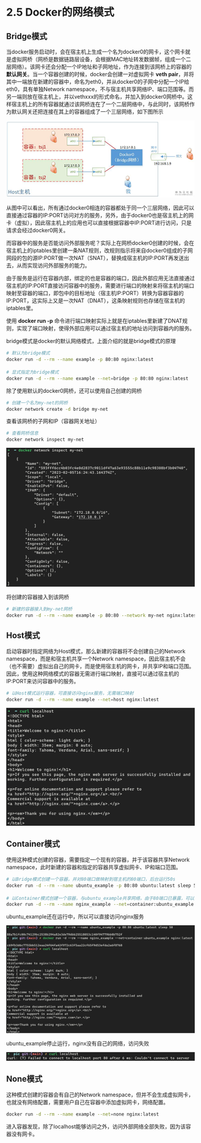 # 2.5 Docker的网络模式

## Bridge模式
当docker服务启动时，会在宿主机上生成一个名为docker0的网卡，这个网卡就是虚拟网桥（网桥是数据链路层设备，会根据MAC地址转发数据帧，组成一个二层网络）。该网卡还会分配一个IP地址和子网地址，作为连接到该网桥上的容器的**默认网关**。当一个容器创建的时候，docker会创建一对虚拟网卡 **veth pair**，并将其中一端放在新建的容器中，命名为eth0，并从docker0的子网中分配一个IP给eth0，具有单独Network namespace，不与宿主机共享网络IP、端口范围等。而另一端则放在宿主机上，并以vethxxx的形式命名，并加入到docker0网桥中。这样宿主机上的所有容器就通过该网桥连在了一个二层网络中，与此同时，该网桥作为默认网关还把连接在其上的容器组成了一个三层网络，如下图所示

![2_5_1](./pic/2_5_1.png)

从图中可以看出，所有通过docker0相连的容器都处于同一个三层网络，因此可以直接通过容器的IP:PORT访问对方的服务，另外，由于docker0也是宿主机上的网卡（虚拟），因此宿主机上的应用也可以直接根据容器中IP:PORT进行访问，只是请求会经过docker0网关。

而容器中的服务是否能访问外部服务呢？实际上在网桥docker0创建的时候，会在宿主机上的iptables里创建一条NAT规则，改规则指示将来自docker0组成的子网网段的包的源IP:PORT做一次NAT（SNAT），替换成宿主机的IP:PORT再发送出去，从而实现访问外部服务的能力。

由于服务是运行在容器内部，绑定的也是容器的端口，因此外部应用无法直接通过宿主机的IP:PORT直接访问容器中的服务，需要进行端口的映射来将宿主机的端口映射至容器的端口，即包中的目标地址（宿主机IP:PORT）转换为容器容器的IP:PORT，这实际上又是一次NAT（DNAT），这条映射规则也存储在宿主机的iptables里。

使用 **docker run -p** 命令进行端口映射实际上就是在iptables里新建了DNAT规则，实现了端口映射，使得外部应用可以通过宿主机的地址访问到容器内的服务。

bridge模式是docker的默认网络模式，上面介绍的就是bridge模式的原理

```bash
# 默认为bridge模式
docker run -d --rm --name example -p 80:80 nginx:latest

# 显式指定为bridge模式
docker run -d --rm --name example --net=bridge -p 80:80 nginx:latest
```

除了使用默认的docker0网桥，还可以使用自己创建的网桥

```bash
# 创建一个名为my-net的网桥
docker network create -d bridge my-net
```

查看该网桥的子网和IP（容器网关地址）

```bash
# 查看网桥信息
docker network inspect my-net
```

![2_5_2](./pic/2_5_2.png)

将创建的容器接入到该网桥

```bash
# 新建的容器接入到my-net网桥
docker run -d --rm --name example -p 80:80 --network my-net nginx:latest
```

## Host模式

启动容器时指定网络为Host模式，那么新建的容器将不会创建自己的Network namespace，而是和宿主机共享一个Network namespace，因此宿主机不会（也不需要）虚拟出自己的网卡，而是使用宿主机的网卡，并共享IP和端口范围。因此，使用这种网络模式的容器无需进行端口映射，直接可以通过宿主机的IP:PORT来访问容器中的服务。

```bash
# 以Host模式运行容器，可直接访问nginx服务，无需端口映射
docker run -d --rm --name example --net=host nginx:latest
```

![2_5_3](./pic//2_5_3.png)

## Container模式

使用这种模式创建的容器，需要指定一个现有的容器，并于该容器共享Network namespace，此时新建的容器和指定的容器共享虚拟网卡、IP和端口范围。

```bash
# 以Bridge模式创建一个容器，并对80端口做映射到宿主机的80端口，后台运行50s
docker run -d --rm --name ubuntu_example -p 80:80 ubuntu:latest sleep 50

# 以Container模式创建一个容器，与ubuntu_example共享网络，由于80端口已暴露，可以直接访问
docker run -d --rm --name nginx_example --net=container:ubuntu_example nginx:latest
```

ubuntu_example还在运行中，所以可以直接访问nginx服务

![2_5_4](./pic/2_5_4.png)

ubuntu_example停止运行，nginx没有自己的网络，访问失败

![2_5_5](./pic/2_5_5.png)

## None模式

这种模式创建的容器会有自己的Network namespace，但并不会生成虚拟网卡，也就没有网络配置，需要用户自己在容器中添加虚拟网卡，网络配置。

```bash
docker run -d --rm --name example --net=none nginx:latest
```

进入容器发现，除了localhost能够访问之外，访问外部网络全部失败，因为该容器没有网卡。
